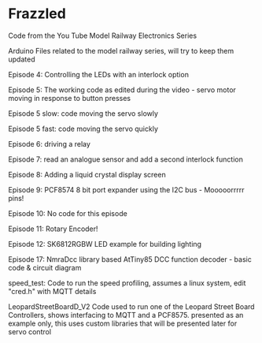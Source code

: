 # Frazzled
Code from the You Tube Model Railway Electronics Series

Arduino Files related to the model railway series, will try to keep them updated

Episode 4:         Controlling the LEDs with an interlock option

Episode 5:         The working code as edited during the video - servo motor moving in response to button presses

Episode 5 slow:    code moving the servo slowly

Episode 5 fast:    code moving the servo quickly

Episode 6:         driving a relay

Episode 7:         read an analogue sensor and add a second interlock function

Episode 8:         Adding a liquid crystal display screen

Episode 9:        PCF8574 8 bit port expander using the I2C bus - Mooooorrrrr pins!

Episode 10:        No code for this episode

Episode 11:        Rotary Encoder!

Episode 12:        SK6812RGBW LED example for building lighting

Episode 17:        NmraDcc library based AtTiny85 DCC function decoder - basic code & circuit diagram

speed_test:        Code to run the speed profiling, assumes a linux system, edit "cred.h" with MQTT details

LeopardStreetBoardD_V2    Code used to run one of the Leopard Street Board Controllers, shows interfacing to MQTT and a PCF8575. presented as an example only, this uses custom libraries that will be presented later for servo control
